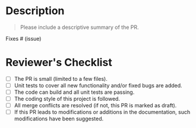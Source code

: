 # Description

> Please include a descriptive summary of the PR.

Fixes # (issue)

# Reviewer's Checklist

- [ ] The PR is small (limited to a few files).
- [ ] Unit tests to cover all new functionality and/or fixed bugs are added.
- [ ] The code can build and all unit tests are passing.
- [ ] The coding style of this project is followed.
- [ ] All merge conflicts are resolved (if not, this PR is marked as draft).
- [ ] If this PR leads to modifications or additions in the documentation, such modifications have been suggested.
